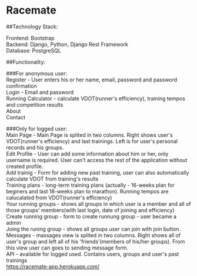 # Racemate  

##Technology Stack:

Frontend: Bootstrap  
Backend: Django, Python, Django Rest Framework  
Database: PostgreSQL  

##Functionality:  

###For anonymous user:  
Register - User enters his or her name, email, password and password confirmation  
Login - Email and password  
Running Calculator - calculate VDOT(runner's efficiency), training tempos and competition results  
About  
Contact  

###Only for logged user:  
Main Page - Main Page is splited in two columns. Right shows user's VDOT(runner's efficiency) and last trainings. Left is for user's personal records and his groups.  
Edit Profile - User can add some information about him or her, only username is required. User can't access the rest of the application without created profile.  
Add trainig - Form for adding new past training, user can also automatically calculate VDOT from training's results  
Training plans  - long-term training plans (actually - 16-weeks plan for beginers and last 18-weeks plan to marathon). Running tempos are calucalated from VDOT(runner's efficiency)  
Your running groups - shows all groups in which user is a member and all of those groups' members(with last login, date of joining and efficiency)  
Create running group - form to create runnung group - user became a admin  
Joing the runing group - shows all groups user can join with join button.  
Messages - massages view is splited in two columns. Right shows all of user's group and left all of his 'friends'(members of his/her groups). From this view user can goes to sending message form.  
API - available for logged used. Contains users, groups and user's past trainings  
https://racemate-app.herokuapp.com/  


